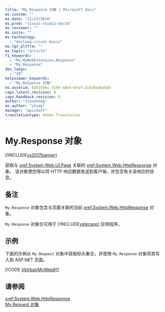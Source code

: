 ```yaml
---
title: "My.Response 对象 | Microsoft Docs"
ms.custom: ""
ms.date: "11/23/2016"
ms.prod: "visual-studio-dev14"
ms.reviewer: ""
ms.suite: ""
ms.technology: 
  - "devlang-visual-basic"
ms.tgt_pltfrm: ""
ms.topic: "article"
f1_keywords: 
  - "My.MyWebExtension.Response"
  - "My.Response"
dev_langs: 
  - "VB"
helpviewer_keywords: 
  - "My.Response 对象"
ms.assetid: 626359bc-3165-40b4-bfaf-2c610e26eb5b
caps.latest.revision: 9
caps.handback.revision: 9
author: "stevehoag"
ms.author: "shoag"
manager: "wpickett"
translationtype: Human Translation
---
```

# My.Response 对象
[!INCLUDE[vs2017banner](../../../csharp/includes/vs2017banner.md)]

获取与 <xref:System.Web.UI.Page> 关联的 <xref:System.Web.HttpResponse> 对象。  该对象使您得以将 HTTP 响应数据发送到客户端，并包含有关该响应的信息。  
  
## 备注  
 `My.Response` 对象包含与页面关联的当前 <xref:System.Web.HttpResponse> 对象。  
  
 `My.Response` 对象仅可用于 [!INCLUDE[vstecasp](../../../csharp/language-reference/preprocessor-directives/includes/vstecasp_md.md)] 应用程序。  
  
## 示例  
 下面的示例从 `My.Request` 对象中获取标头集合，并使用 `My.Response` 对象将其写入到 ASP.NET 页面。  
  
 [!CODE [VbVbalrMyWeb#1](../CodeSnippet/VS_Snippets_VBCSharp/VbVbalrMyWeb#1)]  
  
## 请参阅  
 <xref:System.Web.HttpResponse>   
 [My.Request 对象](../../../visual-basic/language-reference/objects/my-request-object.md)